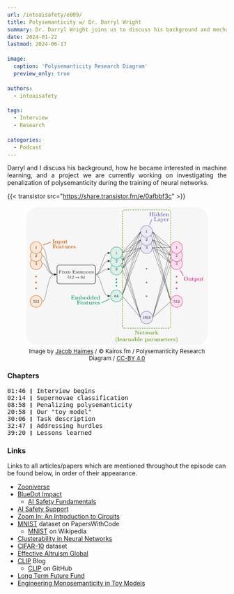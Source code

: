```yaml
---
url: /intoaisafety/e009/
title: Polysemanticity w/ Dr. Darryl Wright
summary: Dr. Darryl Wright joins us to discuss his background and mechanistic interpretability.
date: 2024-01-22
lastmod: 2024-06-17

image:
  caption: 'Polysemanticity Research Diagram'
  preview_only: true

authors:
  - intoaisafety

tags:
  - Interview
  - Research

categories:
  - Podcast
---
```


<div style="text-align: justify">
Darryl and I discuss his background, how he became interested in machine learning, and a project we are currently working on investigating the penalization of polysemanticity during the training of neural networks.

{{< transistor src="https://share.transistor.fm/e/0afbbf3c" >}}
</div>

<figure>
    <img src="featured.png"
         alt="Polysemanticity Research Diagram, Jacob Haimes">
    <figcaption style="font-size:small; text-align:center">Image by <a href="https://jacob-haimes.github.io" target="_blank" rel="noreferrer noopener">Jacob Haimes</a> / © Kairos.fm / Polysemanticity Research Diagram / <a href="https://creativecommons.org/licenses/by/4.0/" target="_blank" rel="noreferrer noopener">CC-BY 4.0</a></figcaption>
</figure>

### Chapters

<div style="text-align: left; font-family:monospace;">
01:46 ❙ Interview begins<br>
02:14 ❙ Supernovae classification<br>
08:58 ❙ Penalizing polysemanticity<br>
20:58 ❙ Our "toy model"<br>
30:06 ❙ Task description<br>
32:47 ❙ Addressing hurdles<br>
39:20 ❙ Lessons learned
</div>

### Links

Links to all articles/papers which are mentioned throughout the episode can be found below, in order of their appearance.
- <a href="https://www.zooniverse.org" target="_blank" rel="noreferrer noopener">Zooniverse</a>
- <a href="https://bluedot.org" target="_blank" rel="noreferrer noopener">BlueDot Impact</a>
  - <a href="https://course.aisafetyfundamentals.com/alignment" target="_blank" rel="noreferrer noopener">AI Safety Fundamentals</a>
- <a href="https://www.aisafetysupport.org" target="_blank" rel="noreferrer noopener">AI Safety Support</a>
- <a href="https://distill.pub/2020/circuits/zoom-in/" target="_blank" rel="noreferrer noopener">Zoom In: An Introduction to Circuits</a>
- <a href="https://paperswithcode.com/dataset/mnist" target="_blank" rel="noreferrer noopener">MNIST</a> dataset on PapersWithCode
  - <a href="https://en.wikipedia.org/wiki/MNIST_database" target="_blank" rel="noreferrer noopener">MNIST</a> on Wikipedia
- <a href="https://arxiv.org/abs/2103.03386" target="_blank" rel="noreferrer noopener">Clusterability in Neural Networks</a>
- <a href="https://www.cs.toronto.edu/~kriz/cifar.html" target="_blank" rel="noreferrer noopener">CIFAR-10</a> dataset
- <a href="https://www.effectivealtruism.org/ea-global" target="_blank" rel="noreferrer noopener">Effective Altruism Global</a>
- <a href="https://openai.com/research/clip" target="_blank" rel="noreferrer noopener">CLIP</a> Blog
  - <a href="https://github.com/openai/CLIP" target="_blank" rel="noreferrer noopener">CLIP</a> on GitHub
- <a href="https://funds.effectivealtruism.org/funds/far-future" target="_blank" rel="noreferrer noopener">Long Term Future Fund</a>
- <a href="https://arxiv.org/abs/2211.09169" target="_blank" rel="noreferrer noopener">Engineering Monosemanticity in Toy Models</a>

<!-- end of the list -->
